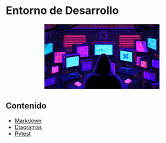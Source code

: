# Entorno de Desarrollo

<div align=center>
<img src="../extras/pixel-jeff-matrix-s.gif" alt="me" width="60%">
</div>

## Contenido
- [Markdown](https://github.com/Chugani05/entorno_de_desarrollo/tree/main/markdown)
- [Diagramas](https://github.com/Chugani05/entorno_de_desarrollo/tree/main/diagramas)
- [Pytest](https://github.com/Chugani05/entorno_de_desarrollo/tree/main/diagramas)

